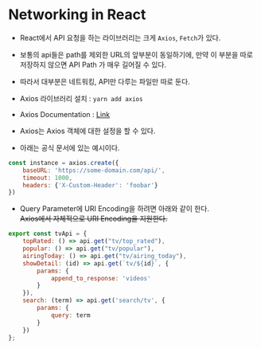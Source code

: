 <h1>Networking in React</h1>

* React에서 API 요청을 하는 라이브러리는 크게 `Axios`, `Fetch`가 있다.

* 보통의 api들은 path를 제외한 URL의 앞부분이 동일하기에, 만약 이 부분을 따로   
  저장하지 않으면 API Path 가 매우 길어질 수 있다.

* 따라서 대부분은 네트워킹, API만 다루는 파일만 따로 둔다.

* Axios 라이브러리 설치 : `yarn add axios`

* Axios Documentation : <a href="https://github.com/axios/axios">Link</a>

* Axios는 Axios 객체에 대한 설정을 할 수 있다.

* 아래는 공식 문서에 있는 예시이다.
```js
const instance = axios.create({
    baseURL: 'https://some-domain.com/api/',
    timeout: 1000,
    headers: {'X-Custom-Header': 'foobar'}
})
```

* Query Parameter에 URI Encoding을 하려면 아래와 같이 한다.   
  ~~Axios에서 자체적으로 URI Encoding을 지원한다.~~
```js
export const tvApi = {
    topRated: () => api.get("tv/top_rated"),
    popular: () => api.get("tv/popular"),
    airingToday: () => api.get("tv/airing_today"),
    showDetail: (id) => api.get(`tv/${id}`, {
        params: {
            append_to_response: 'videos'
        }
    }),
    search: (term) => api.get('search/tv', {
        params: {
            query: term
        }
    })
};
```